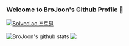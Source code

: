 ### Welcome to BroJoon's Github Profile 👋 
[![Solved.ac
프로필](http://mazassumnida.wtf/api/v2/generate_badge?boj=ydngjink1)](https://solved.ac/ydngjink1)
<div>
<img align="center" src="https://github-readme-stats.anuraghazra1.vercel.app/api?username=BroJoon&show_icons=true&include_all_commits=true&theme=material-palenight" alt="BroJoon's github stats" />
<img align="center" src="https://github-readme-stats.anuraghazra1.vercel.app/api/top-langs/?username=BroJoon&layout=compact&theme=material-palenight" />
</div>

